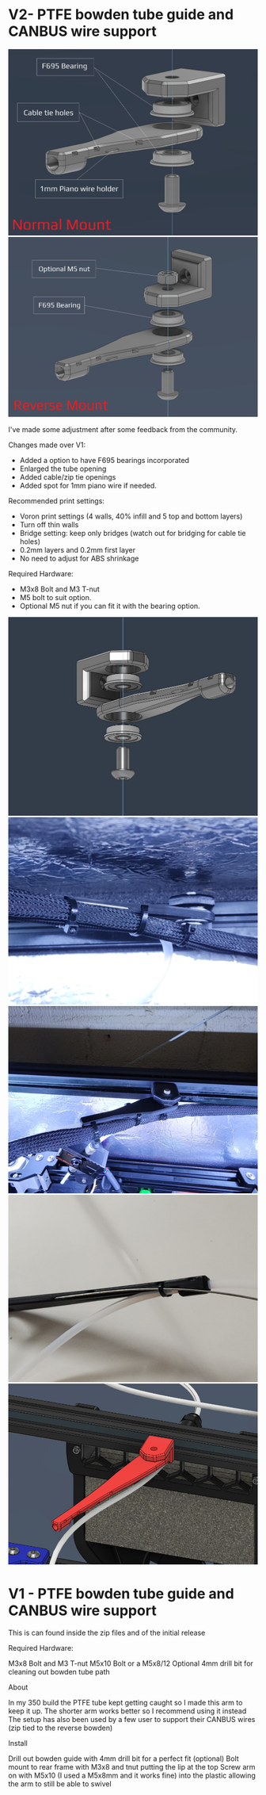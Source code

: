 # V2- PTFE bowden tube guide and CANBUS wire support

<img src="IMAGES/1.jpg">
<img src="IMAGES/2.jpg">
 
I've made some adjustment after some feedback from the community.

Changes made over V1:

- Added a option to have F695 bearings incorporated 
- Enlarged the tube opening
- Added cable/zip tie openings 
- Added spot for 1mm piano wire if needed.
 

Recommended print settings:

- Voron print settings (4 walls, 40% infill and 5 top and bottom layers)
- Turn off thin walls
- Bridge setting: keep only bridges (watch out for bridging for cable tie holes)
- 0.2mm layers and 0.2mm first layer
- No need to adjust for ABS shrinkage 
 

Required Hardware:

- M3x8 Bolt and M3 T-nut
- M5 bolt to suit option.
- Optional M5 nut if you can fit it with the bearing option.
 
<img src="IMAGES/3.jpg">
<img src="IMAGES/4.jpg">
<img src="IMAGES/5.jpg">
<img src="IMAGES/6.jpg"> 
<img src="IMAGES/7.png">


# V1 - PTFE bowden tube guide and CANBUS wire support
This is can found inside the zip files and of the initial release

Required Hardware:

M3x8 Bolt and M3 T-nut
M5x10 Bolt or a M5x8/12
Optional 4mm drill bit for cleaning out bowden tube path

About

In my 350 build the PTFE tube kept getting caught so I made this arm to keep it up. The shorter arm works better so I recommend using it instead
The setup has also been used by a few user to support their CANBUS wires (zip tied to the reverse bowden)

Install

Drill out bowden guide with 4mm drill bit for a perfect fit (optional)
Bolt mount to rear frame with M3x8 and tnut putting the lip at the top
Screw arm on with M5x10 (I used a M5x8mm and it works fine) into the plastic allowing the arm to still be able to swivel
